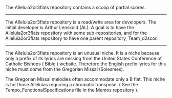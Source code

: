 The Alleluia2or3flats repository contains a scoop of partial scores.

---
The Alleluia2or3flats repository is a read/write area for developers.
The initial developer is Arthur Lenskold (AL).
A goal is to have the Alleluia2or3flats repository with some sub-repositories,
and for the Alleluia2or3flats repository to have one parent repository, Team_d2scor.

---
The Alleluia2or3flats repository is an unusual niche.
It is a niche because only a prefix of its lyrics are missing from
the United States Conference of Catholic Bishops ( Bible ) website.
Therefore the English prefix lyrics for this niche must come
from the Gregorian Missal (Solesmes).

The Gregorian Missal melodies often accommodate only a B flat.
This niche is for those Alleluias requiring a chromatic transpose.
( See the Tempo_FunctionalSpecifications file in the Memos repository ).